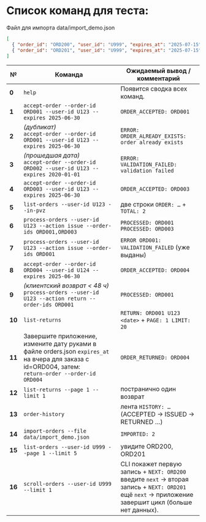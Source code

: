 # Список команд для теста:

Файл для импорта
data/import_demo.json

```json
[
  { "order_id": "ORD200", "user_id": "U999", "expires_at": "2025-07-15" },
  { "order_id": "ORD201", "user_id": "U999", "expires_at": "2025-07-15" }
]
```

| №      | Команда                                                                                                                                                   | Ожидаемый вывод / комментарий                                                                                                                                 |
|--------|-----------------------------------------------------------------------------------------------------------------------------------------------------------|---------------------------------------------------------------------------------------------------------------------------------------------------------------|
| **0**  | `help`                                                                                                                                                    | Появится сводка всех команд.                                                                                                                                  |
| **1**  | `accept-order --order-id ORD001 --user-id U123 --expires 2025-06-30`                                                                                      | `ORDER_ACCEPTED: ORD001`                                                                                                                                      |
| **2**  | *(дубликат)*<br>`accept-order --order-id ORD001 --user-id U123 --expires 2025-06-30`                                                                      | `ERROR: ORDER_ALREADY_EXISTS: order already exists`                                                                                                           |
| **3**  | *(прошедшая дата)*<br>`accept-order --order-id ORD002 --user-id U123 --expires 2020-01-01`                                                                | `ERROR: VALIDATION_FAILED: validation failed`                                                                                                                 |
| **4**  | `accept-order --order-id ORD003 --user-id U123 --expires 2025-06-30`                                                                                      | `ORDER_ACCEPTED: ORD003`                                                                                                                                      |
| **5**  | `list-orders --user-id U123 --in-pvz`                                                                                                                     | две строки `ORDER: …` + `TOTAL: 2`                                                                                                                            |
| **6**  | `process-orders --user-id U123 --action issue --order-ids ORD001,ORD003`                                                                                  | `PROCESSED: ORD001`<br>`PROCESSED: ORD003`                                                                                                                    |
| **7**  | `process-orders --user-id U123 --action issue --order-ids ORD001`                                                                                         | `ERROR ORD001: VALIDATION_FAILED` (уже выданы)                                                                                                                |
| **8**  | `accept-order --order-id ORD004 --user-id U124 --expires 2025-06-30`                                                                                      | `ORDER_ACCEPTED: ORD004`                                                                                                                                      |
| **9**  | *(клиентский возврат < 48 ч)*<br>`process-orders --user-id U123 --action return --order-ids ORD001`                                                       | `PROCESSED: ORD001`                                                                                                                                           |
| **10** | `list-returns`                                                                                                                                            | `RETURN: ORD001 U123 <date>` + `PAGE: 1 LIMIT: 20`                                                                                                            |
| **11** | Завершите приложение, измените  дату руками в файле orders.json `expires_at` на вчера для заказа с id=ORD004, затем:<br/>`return-order --order-id ORD004` | `ORDER_RETURNED: ORD004`                                                                                                                                      |
| **12** | `list-returns --page 1 --limit 1`                                                                                                                         | постранично один возврат                                                                                                                                      |
| **13** | `order-history`                                                                                                                                           | лента `HISTORY: …` (ACCEPTED → ISSUED → RETURNED …)                                                                                                           |
| **14** | `import-orders --file data/import_demo.json`                                                                                                              | `IMPORTED: 2`                                                                                                                                                 |
| **15** | `list-orders --user-id U999 --page 1 --limit 5`                                                                                                           | увидите ORD200, ORD201                                                                                                                                        |
| **16** | `scroll-orders --user-id U999 --limit 1`                                                                                                                  | CLI покажет первую запись + `NEXT: ORD200` <br>введите `next` → вторая запись + `NEXT: ORD201` <br>ещё `next` → приложение завершит цикл (больше нет данных). |


